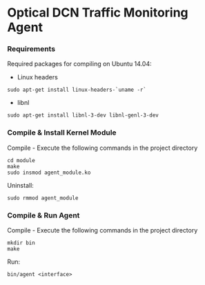 # Optical DCN Traffic Monitoring Agent

### Requirements

Required packages for compiling on Ubuntu 14.04:

* Linux headers
```
sudo apt-get install linux-headers-`uname -r`
```

* libnl
```
sudo apt-get install libnl-3-dev libnl-genl-3-dev
```

### Compile & Install Kernel Module

Compile - Execute the following commands in the project directory
```
cd module
make
sudo insmod agent_module.ko
```

Uninstall:
```
sudo rmmod agent_module
```

### Compile & Run Agent

Compile - Execute the following commands in the project directory
```
mkdir bin
make
```

Run:
```
bin/agent <interface>
```
